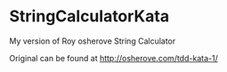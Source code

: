 # StringCalculatorKata
My version of Roy osherove String Calculator

Original can be found at 
http://osherove.com/tdd-kata-1/
